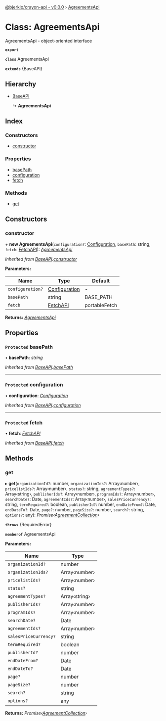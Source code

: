 [@bjerkio/crayon-api - v0.0.0](../README.md) › [AgreementsApi](agreementsapi.md)

# Class: AgreementsApi

AgreementsApi - object-oriented interface

**`export`** 

**`class`** AgreementsApi

**`extends`** {BaseAPI}

## Hierarchy

* [BaseAPI](baseapi.md)

  ↳ **AgreementsApi**

## Index

### Constructors

* [constructor](agreementsapi.md#constructor)

### Properties

* [basePath](agreementsapi.md#protected-basepath)
* [configuration](agreementsapi.md#protected-configuration)
* [fetch](agreementsapi.md#protected-fetch)

### Methods

* [get](agreementsapi.md#get)

## Constructors

###  constructor

\+ **new AgreementsApi**(`configuration?`: [Configuration](configuration.md), `basePath`: string, `fetch`: [FetchAPI](../interfaces/fetchapi.md)): *[AgreementsApi](agreementsapi.md)*

*Inherited from [BaseAPI](baseapi.md).[constructor](baseapi.md#constructor)*

**Parameters:**

Name | Type | Default |
------ | ------ | ------ |
`configuration?` | [Configuration](configuration.md) | - |
`basePath` | string |  BASE_PATH |
`fetch` | [FetchAPI](../interfaces/fetchapi.md) |  portableFetch |

**Returns:** *[AgreementsApi](agreementsapi.md)*

## Properties

### `Protected` basePath

• **basePath**: *string*

*Inherited from [BaseAPI](baseapi.md).[basePath](baseapi.md#protected-basepath)*

___

### `Protected` configuration

• **configuration**: *[Configuration](configuration.md)*

*Inherited from [BaseAPI](baseapi.md).[configuration](baseapi.md#protected-configuration)*

___

### `Protected` fetch

• **fetch**: *[FetchAPI](../interfaces/fetchapi.md)*

*Inherited from [BaseAPI](baseapi.md).[fetch](baseapi.md#protected-fetch)*

## Methods

###  get

▸ **get**(`organizationId?`: number, `organizationIds?`: Array‹number›, `pricelistIds?`: Array‹number›, `status?`: string, `agreementTypes?`: Array‹string›, `publisherIds?`: Array‹number›, `programIds?`: Array‹number›, `searchDate?`: Date, `agreementIds?`: Array‹number›, `salesPriceCurrency?`: string, `termRequired?`: boolean, `publisherId?`: number, `endDateFrom?`: Date, `endDateTo?`: Date, `page?`: number, `pageSize?`: number, `search?`: string, `options?`: any): *Promise‹[AgreementCollection](../interfaces/agreementcollection.md)›*

**`throws`** {RequiredError}

**`memberof`** AgreementsApi

**Parameters:**

Name | Type |
------ | ------ |
`organizationId?` | number |
`organizationIds?` | Array‹number› |
`pricelistIds?` | Array‹number› |
`status?` | string |
`agreementTypes?` | Array‹string› |
`publisherIds?` | Array‹number› |
`programIds?` | Array‹number› |
`searchDate?` | Date |
`agreementIds?` | Array‹number› |
`salesPriceCurrency?` | string |
`termRequired?` | boolean |
`publisherId?` | number |
`endDateFrom?` | Date |
`endDateTo?` | Date |
`page?` | number |
`pageSize?` | number |
`search?` | string |
`options?` | any |

**Returns:** *Promise‹[AgreementCollection](../interfaces/agreementcollection.md)›*
